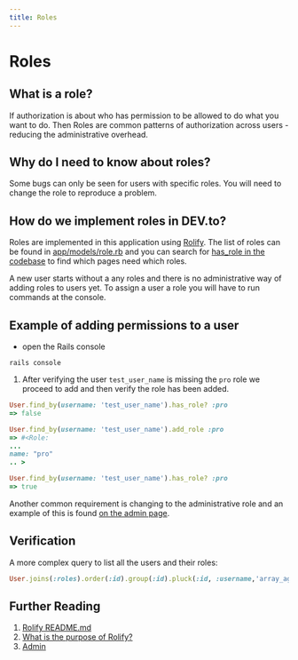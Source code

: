 ```yaml
---
title: Roles
---
```


# Roles

## What is a role?

If authorization is about who has permission to be allowed to do what you want to do. Then Roles are common patterns of authorization across users - reducing the administrative overhead.

## Why do I need to know about roles?

Some bugs can only be seen for users with specific roles. You will need to change the role to reproduce a problem.

## How do we implement roles in DEV.to?

Roles are implemented in this application using [Rolify][1]. The list of roles can be found in [app/models/role.rb][2] and you can search for [has_role in the codebase][3] to find which pages need which roles.

A new user starts without a any roles and there is no administrative way of adding roles to users yet. To assign a user a role you will have to run commands at the console.

## Example of adding permissions to a user

- open the Rails console

```shell
rails console
```

1. After verifying the user `test_user_name` is missing the `pro` role we proceed to add and then verify the role has been added.

```ruby
User.find_by(username: 'test_user_name').has_role? :pro
=> false

User.find_by(username: 'test_user_name').add_role :pro
=> #<Role:
...
name: "pro"
.. >

User.find_by(username: 'test_user_name').has_role? :pro
=> true
```

Another common requirement is changing to the administrative role and an example of this is found [on the admin page][5].

## Verification

A more complex query to list all the users and their roles:

```ruby
User.joins(:roles).order(:id).group(:id).pluck(:id, :username,'array_agg(roles.name)')
```

## Further Reading

1. [Rolify README.md][1]
2. [What is the purpose of Rolify?][4]
3. [Admin][5]

[1]: https://github.com/RolifyCommunity/rolify
[2]: https://github.com/thepracticaldev/dev.to/blob/master/app/models/role.rb
[3]: https://github.com/thepracticaldev/dev.to/search?q=has_role&unscoped_q=has_role
[4]: https://stackoverflow.com/a/16096790/1511504
[5]: ./admin
